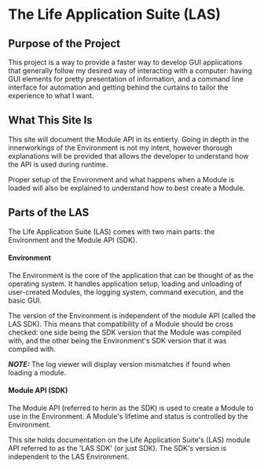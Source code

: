 
# The Life Application Suite (LAS)


## Purpose of the Project

This project is a way to provide a faster way to develop GUI applications that generally follow my desired way of interacting with a computer: having GUI elements for pretty presentation of information, and a command line interface for automation and getting behind the curtains to tailor the experience to what I want.

## What This Site Is

This site will document the Module API in its entierty. Going in depth in the innerworkings of the Environment is not my intent, however thorough explanations will be provided that allows the developer to understand how the API is used during runtime. 

Proper setup of the Environment and what happens when a Module is loaded will also be explained to understand how to best create a Module.


## Parts of the LAS

The Life Application Suite (LAS) comes with two main parts: the Environment and the Module API (SDK).

#### Environment

The Environment is the core of the application that can be thought of as the operating system. It handles application setup, loading and unloading of user-created Modules, the logging system, command execution, and the basic GUI.

The version of the Environment is independent of the module API (called the LAS SDK). This means that compatibility of a Module should be cross checked: one side being the SDK version that the Module was compiled with, and the other being the Environment's SDK version that it was compiled with.

***NOTE:*** The log viewer will display version mismatches if found when loading a module.

#### Module API (SDK)

The Module API (referred to herin as the SDK) is used to create a Module to use in the Environment. A Module's lifetime and status is controlled by the Environment. 


This site holds documentation on the Life Application Suite's (LAS) module API referred to as the 'LAS SDK' (or just SDK). The SDK's version is independent to the LAS Environment.

